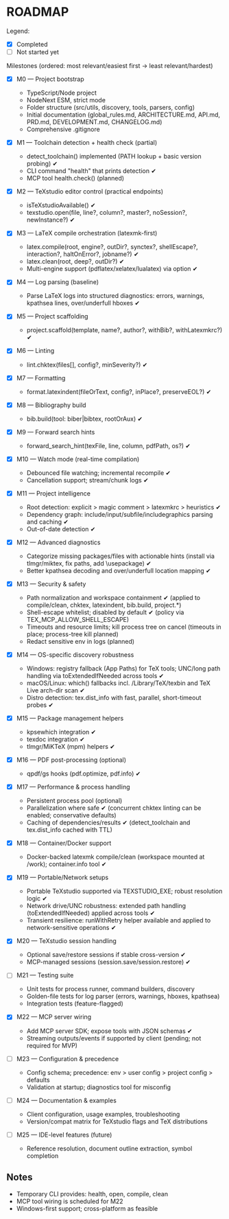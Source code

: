 # ROADMAP

Legend:
- [x] Completed
- [ ] Not started yet

Milestones (ordered: most relevant/easiest first → least relevant/hardest)

- [x] M0 — Project bootstrap
  - TypeScript/Node project
  - NodeNext ESM, strict mode
  - Folder structure (src/utils, discovery, tools, parsers, config)
  - Initial documentation (global_rules.md, ARCHITECTURE.md, API.md, PRD.md, DEVELOPMENT.md, CHANGELOG.md)
  - Comprehensive .gitignore

- [x] M1 — Toolchain detection + health check (partial)
  - detect_toolchain() implemented (PATH lookup + basic version probing) ✔
  - CLI command "health" that prints detection ✔
  - MCP tool health.check() (planned)

- [x] M2 — TeXstudio editor control (practical endpoints)
  - isTeXstudioAvailable() ✔
  - texstudio.open(file, line?, column?, master?, noSession?, newInstance?) ✔

- [x] M3 — LaTeX compile orchestration (latexmk-first)
  - latex.compile(root, engine?, outDir?, synctex?, shellEscape?, interaction?, haltOnError?, jobname?) ✔
  - latex.clean(root, deep?, outDir?) ✔
  - Multi-engine support (pdflatex/xelatex/lualatex) via option ✔

- [x] M4 — Log parsing (baseline)
  - Parse LaTeX logs into structured diagnostics: errors, warnings, kpathsea lines, over/underfull hboxes ✔

- [x] M5 — Project scaffolding
  - project.scaffold(template, name?, author?, withBib?, withLatexmkrc?) ✔

- [x] M6 — Linting
  - lint.chktex(files[], config?, minSeverity?) ✔

- [x] M7 — Formatting
  - format.latexindent(fileOrText, config?, inPlace?, preserveEOL?) ✔

- [x] M8 — Bibliography build
  - bib.build(tool: biber|bibtex, rootOrAux) ✔

- [x] M9 — Forward search hints
  - forward_search_hint(texFile, line, column, pdfPath, os?) ✔

- [x] M10 — Watch mode (real-time compilation)
  - Debounced file watching; incremental recompile ✔
  - Cancellation support; stream/chunk logs ✔

- [x] M11 — Project intelligence
  - Root detection: explicit > magic comment > latexmkrc > heuristics ✔
  - Dependency graph: include/input/subfile/includegraphics parsing and caching ✔
  - Out-of-date detection ✔

- [x] M12 — Advanced diagnostics
  - Categorize missing packages/files with actionable hints (install via tlmgr/miktex, fix paths, add \usepackage) ✔
  - Better kpathsea decoding and over/underfull location mapping ✔

- [x] M13 — Security & safety
  - Path normalization and workspace containment ✔ (applied to compile/clean, chktex, latexindent, bib.build, project.*)
  - Shell-escape whitelist; disabled by default ✔ (policy via TEX_MCP_ALLOW_SHELL_ESCAPE)
  - Timeouts and resource limits; kill process tree on cancel (timeouts in place; process-tree kill planned)
  - Redact sensitive env in logs (planned)

- [x] M14 — OS-specific discovery robustness
  - Windows: registry fallback (App Paths) for TeX tools; UNC/long path handling via toExtendedIfNeeded across tools ✔
  - macOS/Linux: which() fallbacks incl. /Library/TeX/texbin and TeX Live arch-dir scan ✔
  - Distro detection: tex.dist_info with fast, parallel, short-timeout probes ✔

- [x] M15 — Package management helpers
  - kpsewhich integration ✔
  - texdoc integration ✔
  - tlmgr/MiKTeX (mpm) helpers ✔

- [x] M16 — PDF post-processing (optional)
  - qpdf/gs hooks (pdf.optimize, pdf.info) ✔

- [x] M17 — Performance & process handling
  - Persistent process pool (optional)
  - Parallelization where safe ✔ (concurrent chktex linting can be enabled; conservative defaults)
  - Caching of dependencies/results ✔ (detect_toolchain and tex.dist_info cached with TTL)

- [x] M18 — Container/Docker support
  - Docker-backed latexmk compile/clean (workspace mounted at /work); container.info tool ✔

- [x] M19 — Portable/Network setups
  - Portable TeXstudio supported via TEXSTUDIO_EXE; robust resolution logic ✔
  - Network drive/UNC robustness: extended path handling (toExtendedIfNeeded) applied across tools ✔
  - Transient resilience: runWithRetry helper available and applied to network-sensitive operations ✔

- [x] M20 — TeXstudio session handling
  - Optional save/restore sessions if stable cross-version ✔
  - MCP-managed sessions (session.save/session.restore) ✔ 

- [ ] M21 — Testing suite
  - Unit tests for process runner, command builders, discovery
  - Golden-file tests for log parser (errors, warnings, hboxes, kpathsea)
  - Integration tests (feature-flagged)

- [x] M22 — MCP server wiring
  - Add MCP server SDK; expose tools with JSON schemas ✔
  - Streaming outputs/events if supported by client (pending; not required for MVP)

- [ ] M23 — Configuration & precedence
  - Config schema; precedence: env > user config > project config > defaults
  - Validation at startup; diagnostics tool for misconfig

- [ ] M24 — Documentation & examples
  - Client configuration, usage examples, troubleshooting
  - Version/compat matrix for TeXstudio flags and TeX distributions

- [ ] M25 — IDE-level features (future)
  - Reference resolution, document outline extraction, symbol completion

## Notes
- Temporary CLI provides: health, open, compile, clean
- MCP tool wiring is scheduled for M22
- Windows-first support; cross-platform as feasible
